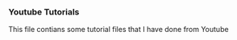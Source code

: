 <h3>Youtube Tutorials</h3>
<p>This file contians some tutorial files that I have done from Youtube</p>

